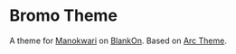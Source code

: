 # Bromo Theme

A theme for [Manokwari](https://github.com/BlankOn/manokwari) on [BlankOn](blankon.id).
Based on [Arc Theme](https://github.com/horst3180/arc-theme).
